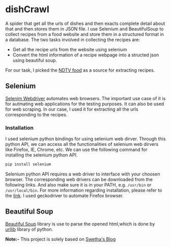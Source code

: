 # dishCrawl
 A spider that get all the urls of dishes and then exacts complete detail about that and then stores them in JSON file. I use Selenium and BeautifulSoup to collect  recipes from a food website and store them in a structured format in a database. The two tasks involved in collecting the recipes are:
- Get all the recipe urls from the website using selenium
- Convert the html information of a recipe webpage into a structed json using beautiful soup.

 For our task, I picked the [NDTV food](https://food.ndtv.com/recipes) as a source for extracting recipes.

## Selenium
 [Selenim Webdriver](https://www.selenium.dev/projects/) automates web browsers. The important use case of it is for autmating web applications for the testing purposes. It can also be used for web scraping. In our case, I used it for extracting all the urls corresponding to the recipes.
### Installation
 I used selenium python bindings for using selenium web dirver. Through this python API, we can access all the functionalities of selenium web dirvers like Firefox, IE, Chrome, etc. We can use the following command for installing the selenium python API.
 ```bash
 pip install selenium
 ```
 Selenium python API requires a web driver to interface with your choosen browser. The corresponding web drivers can be downloaded from the following links. And also make sure it is in your PATH, e.g. ```/usr/bin``` or ```/usr/local/bin```. For more information regarding installation, please refer to the [link](https://selenium-python.readthedocs.io/installation.html).
 I used geckodriver to automate Firefox browser.
 
 ## Beautiful Soup
  [Beautiful Soup](https://beautiful-soup-4.readthedocs.io/en/latest/) library is use to parse the opened html,which is done by [urllib](https://docs.python.org/3/library/urllib.html) library of python.
  
 **Note:-** This project is solely based on [Swetha's Blog](https://swethatanamala.github.io/2018/09/01/web-scraping-using-python-selenium-and-beautiful-soup/)
 
